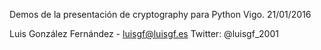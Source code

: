 Demos de la presentación de cryptography para Python Vigo. 21/01/2016

Luis González Fernández - luisgf@luisgf.es
Twitter: @luisgf_2001

